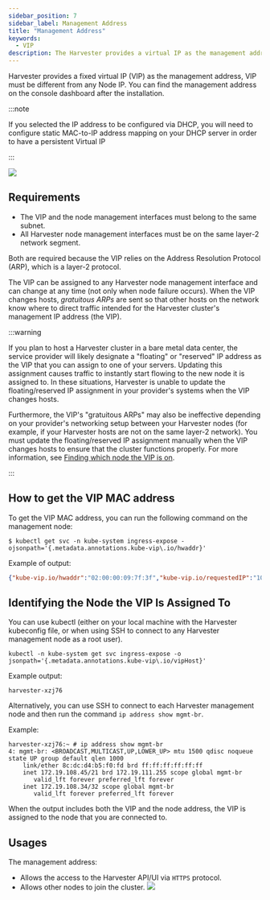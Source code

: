 ```yaml
---
sidebar_position: 7
sidebar_label: Management Address
title: "Management Address"
keywords:
  - VIP
description: The Harvester provides a virtual IP as the management address.
---
```


<head>
  <link rel="canonical" href="https://docs.harvesterhci.io/v1.6/install/management-address"/>
</head>

Harvester provides a fixed virtual IP (VIP) as the management address, VIP must be different from any Node IP.  You can find the management address on the console dashboard after the installation.

:::note

If you selected the IP address to be configured via DHCP, you will need to configure static MAC-to-IP address mapping on your DHCP server in order to have a persistent Virtual IP

:::

![](/img/v1.2/install/iso-installed.png)

## Requirements

- The VIP and the node management interfaces must belong to the same subnet.
- All Harvester node management interfaces must be on the same layer-2 network segment.

Both are required because the VIP relies on the Address Resolution Protocol (ARP), which is a layer-2 protocol.

The VIP can be assigned to any Harvester node management interface and can change at any time (not only when node failure occurs). When the VIP changes hosts, *gratuitous ARPs* are sent so that other hosts on the network know where to direct traffic intended for the Harvester cluster's management IP address (the VIP).

:::warning

If you plan to host a Harvester cluster in a bare metal data center, the service provider will likely designate a "floating" or "reserved" IP address as the VIP that you can assign to one of your servers. Updating this assignment causes traffic to instantly start flowing to the new node it is assigned to. In these situations, Harvester is unable to update the floating/reserved IP assignment in your provider's systems when the VIP changes hosts.

Furthermore, the VIP's "gratuitous ARPs" may also be ineffective depending on your provider's networking setup between your Harvester nodes (for example, if your Harvester hosts are not on the same layer-2 network). You must update the floating/reserved IP assignment manually when the VIP changes hosts to ensure that the cluster functions properly. For more information, see [Finding which node the VIP is on](#identifying-the-node-the-vip-is-assigned-to).

:::

## How to get the VIP MAC address

To get the VIP MAC address, you can run the following command on the management node:
```shell
$ kubectl get svc -n kube-system ingress-expose -ojsonpath='{.metadata.annotations.kube-vip\.io/hwaddr}'
```

Example of output:
```json
{"kube-vip.io/hwaddr":"02:00:00:09:7f:3f","kube-vip.io/requestedIP":"10.84.102.31"}
```

## Identifying the Node the VIP Is Assigned To

You can use kubectl (either on your local machine with the Harvester kubeconfig file, or when using SSH to connect to any Harvester management node as a root user).

```console
kubectl -n kube-system get svc ingress-expose -o jsonpath='{.metadata.annotations.kube-vip\.io/vipHost}'
```

Example output:
```console
harvester-xzj76
```

Alternatively, you can use SSH to connect to each Harvester management node and then run the command `ip address show mgmt-br`.

Example:

```console
harvester-xzj76:~ # ip address show mgmt-br
4: mgmt-br: <BROADCAST,MULTICAST,UP,LOWER_UP> mtu 1500 qdisc noqueue state UP group default qlen 1000
    link/ether 8c:dc:d4:b5:f0:fd brd ff:ff:ff:ff:ff:ff
    inet 172.19.108.45/21 brd 172.19.111.255 scope global mgmt-br
       valid_lft forever preferred_lft forever
    inet 172.19.108.34/32 scope global mgmt-br
       valid_lft forever preferred_lft forever
```

When the output includes both the VIP and the node address, the VIP is assigned to the node that you are connected to.

## Usages
The management address:

- Allows the access to the Harvester API/UI via `HTTPS` protocol.
- Allows other nodes to join the cluster.
  ![](/img/v1.2/install/configure-management-address.png)
